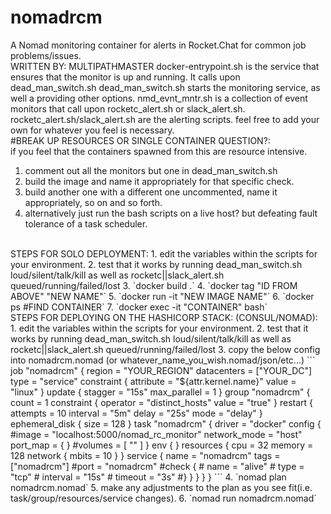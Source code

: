 # nomadrcm
A Nomad monitoring container for alerts in Rocket.Chat for common job problems/issues.
<br>
WRITTEN BY: MULTIPATHMASTER
docker-entrypoint.sh is the service that ensures that the monitor is up and running. It calls upon dead_man_switch.sh
dead_man_switch.sh starts the monitoring service, as well a providing other options.
nmd_evnt_mntr.sh is a collection of event monitors that call upon rocketc_alert.sh or slack_alert.sh.
rocketc_alert.sh/slack_alert.sh are the alerting scripts.
feel free to add your own for whatever you feel is necessary.
<br>
#BREAK UP RESOURCES OR SINGLE CONTAINER QUESTION?:<br>
if you feel that the containers spawned from this are resource intensive.
1.  comment out all the monitors but one in dead_man_switch.sh
2.  build the image and name it appropriately for that specific check.
3.  build another one with a different one uncommented, name it appropriately, so on and so forth.
4.  alternatively just run the bash scripts on a live host? but defeating fault tolerance of a task scheduler.
<br>
STEPS FOR SOLO DEPLOYMENT:
1.  edit the variables within the scripts for your environment.
2.  test that it works by running dead_man_switch.sh loud/silent/talk/kill as well as rocketc||slack_alert.sh queued/running/failed/lost
3.  `docker build .`
4.  `docker tag "ID FROM ABOVE" "NEW NAME"`
5.  `docker run -it "NEW IMAGE NAME"`
6.  `docker ps #FIND CONTAINER`
7.  `docker exec -it "CONTAINER" bash`
<br>
STEPS FOR DEPLOYING ON THE HASHICORP STACK: (CONSUL/NOMAD):
1.  edit the variables within the scripts for your environment.
2.  test that it works by running dead_man_switch.sh loud/silent/talk/kill as well as rocketc||slack_alert.sh queued/running/failed/lost
3.  copy the below config into nomadrcm.nomad (or whatever_name_you_wish.nomad/json/etc...)
```
job "nomadrcm" {
  region = "YOUR_REGION"
  datacenters = ["YOUR_DC"]
  type = "service"
   constraint {
     attribute = "${attr.kernel.name}"
     value     = "linux"
   }
  update {
    stagger = "15s"
    max_parallel = 1
  }
  group "nomadrcm" {
    count = 1
    constraint {
      operator = "distinct_hosts"
      value    = "true"
    }
    restart {
      attempts = 10
      interval = "5m"
      delay = "25s"
      mode = "delay"
    }
    ephemeral_disk {
      size = 128
    }
    task "nomadrcm" {
      driver = "docker"
      config {
        #image = "localhost:5000/nomad_rc_monitor"
        network_mode = "host"
        port_map = {
        }
        #volumes = [ "" ]
      }
      env {
      }
      resources {
        cpu    = 32
        memory = 128
        network {
          mbits = 10
        }
      }
      service {
        name = "nomadrcm"
        tags = ["nomadrcm"]
        #port = "nomadrcm"
        #check {
        #  name     = "alive"
        #  type     = "tcp"
        #  interval = "15s"
        #  timeout  = "3s"
        #}
      }
    }
  }
}
```
4.  `nomad plan nomadrcm.nomad`
5.  make any adjustments to the plan as you see fit(i.e. task/group/resources/service changes).
6.  `nomad run nomadrcm.nomad`
